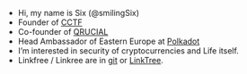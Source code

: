 - Hi, my name is Six (@smilingSix)
- Founder of [CCTF](https://cryptoctf.org/)
- Co-founder of [QRUCIAL](https://qrucial.io/) 
- Head Ambassador of Eastern Europe at [Polkadot](https://polkadot.network/)
- I’m interested in security of cryptocurrencies and Life itself.
- Linkfree / Linkree are in [git](https://git.hsbp.org/six/smilingSix) or [LinkTree](https://linktr.ee/smilingSix).
